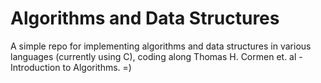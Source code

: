 # Algorithms and Data Structures
A simple repo for implementing algorithms and data structures in various languages (currently using C), coding along Thomas H. Cormen et. al - Introduction to Algorithms. =)